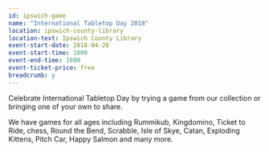 ```yaml
---
id: ipswich-game
name: "International Tabletop Day 2018"
location: ipswich-county-library
location-text: Ipswich County Library
event-start-date: 2018-04-28
event-start-time: 1000
event-end-time: 1600
event-ticket-price: free
breadcrumb: y
---
```


Celebrate International Tabletop Day by trying a game from our collection or bringing one of your own to share.

We have games for all ages including Rummikub, Kingdomino, Ticket to Ride, chess, Round the Bend, Scrabble, Isle of Skye, Catan, Exploding Kittens, Pitch Car, Happy Salmon and many more.
